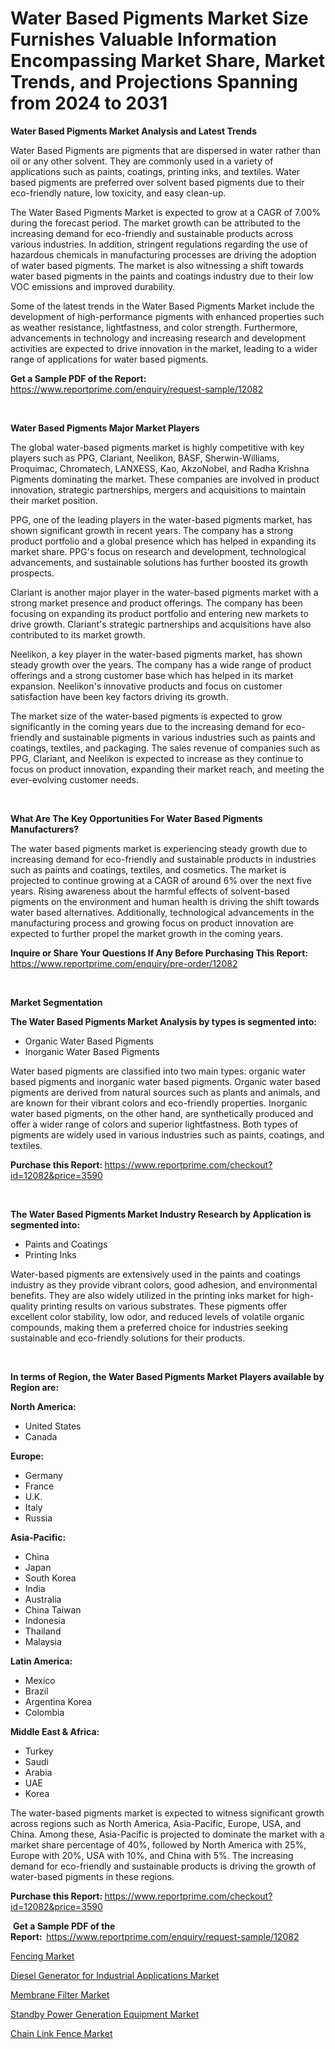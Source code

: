 <p><h1>Water Based Pigments Market Size Furnishes Valuable Information Encompassing Market Share, Market Trends, and Projections Spanning from 2024 to 2031</h1></p><p><strong>Water Based Pigments Market Analysis and Latest Trends</strong></p>
<p><p>Water Based Pigments are pigments that are dispersed in water rather than oil or any other solvent. They are commonly used in a variety of applications such as paints, coatings, printing inks, and textiles. Water based pigments are preferred over solvent based pigments due to their eco-friendly nature, low toxicity, and easy clean-up.</p><p>The Water Based Pigments Market is expected to grow at a CAGR of 7.00% during the forecast period. The market growth can be attributed to the increasing demand for eco-friendly and sustainable products across various industries. In addition, stringent regulations regarding the use of hazardous chemicals in manufacturing processes are driving the adoption of water based pigments. The market is also witnessing a shift towards water based pigments in the paints and coatings industry due to their low VOC emissions and improved durability.</p><p>Some of the latest trends in the Water Based Pigments Market include the development of high-performance pigments with enhanced properties such as weather resistance, lightfastness, and color strength. Furthermore, advancements in technology and increasing research and development activities are expected to drive innovation in the market, leading to a wider range of applications for water based pigments.</p></p>
<p><strong>Get a Sample PDF of the Report:&nbsp;</strong> <a href="https://www.reportprime.com/enquiry/request-sample/12082">https://www.reportprime.com/enquiry/request-sample/12082</a></p>
<p>&nbsp;</p>
<p><strong>Water Based Pigments Major Market Players</strong></p>
<p><p>The global water-based pigments market is highly competitive with key players such as PPG, Clariant, Neelikon, BASF, Sherwin-Williams, Proquimac, Chromatech, LANXESS, Kao, AkzoNobel, and Radha Krishna Pigments dominating the market. These companies are involved in product innovation, strategic partnerships, mergers and acquisitions to maintain their market position.</p><p>PPG, one of the leading players in the water-based pigments market, has shown significant growth in recent years. The company has a strong product portfolio and a global presence which has helped in expanding its market share. PPG's focus on research and development, technological advancements, and sustainable solutions has further boosted its growth prospects.</p><p>Clariant is another major player in the water-based pigments market with a strong market presence and product offerings. The company has been focusing on expanding its product portfolio and entering new markets to drive growth. Clariant's strategic partnerships and acquisitions have also contributed to its market growth.</p><p>Neelikon, a key player in the water-based pigments market, has shown steady growth over the years. The company has a wide range of product offerings and a strong customer base which has helped in its market expansion. Neelikon's innovative products and focus on customer satisfaction have been key factors driving its growth.</p><p>The market size of the water-based pigments is expected to grow significantly in the coming years due to the increasing demand for eco-friendly and sustainable pigments in various industries such as paints and coatings, textiles, and packaging. The sales revenue of companies such as PPG, Clariant, and Neelikon is expected to increase as they continue to focus on product innovation, expanding their market reach, and meeting the ever-evolving customer needs.</p></p>
<p>&nbsp;</p>
<p><strong>What Are The Key Opportunities For Water Based Pigments Manufacturers?</strong></p>
<p><p>The water based pigments market is experiencing steady growth due to increasing demand for eco-friendly and sustainable products in industries such as paints and coatings, textiles, and cosmetics. The market is projected to continue growing at a CAGR of around 6% over the next five years. Rising awareness about the harmful effects of solvent-based pigments on the environment and human health is driving the shift towards water based alternatives. Additionally, technological advancements in the manufacturing process and growing focus on product innovation are expected to further propel the market growth in the coming years.</p></p>
<p><strong>Inquire or Share Your Questions If Any Before Purchasing This Report:</strong> <a href="https://www.reportprime.com/enquiry/pre-order/12082">https://www.reportprime.com/enquiry/pre-order/12082</a></p>
<p>&nbsp;</p>
<p><strong>Market Segmentation</strong></p>
<p><strong>The Water Based Pigments Market Analysis by types is segmented into:</strong></p>
<p><ul><li>Organic Water Based Pigments</li><li>Inorganic Water Based Pigments</li></ul></p>
<p><p>Water based pigments are classified into two main types: organic water based pigments and inorganic water based pigments. Organic water based pigments are derived from natural sources such as plants and animals, and are known for their vibrant colors and eco-friendly properties. Inorganic water based pigments, on the other hand, are synthetically produced and offer a wider range of colors and superior lightfastness. Both types of pigments are widely used in various industries such as paints, coatings, and textiles.</p></p>
<p><strong>Purchase this Report:&nbsp;</strong><a href="https://www.reportprime.com/checkout?id=12082&price=3590">https://www.reportprime.com/checkout?id=12082&price=3590</a></p>
<p>&nbsp;</p>
<p><strong>The Water Based Pigments Market Industry Research by Application is segmented into:</strong></p>
<p><ul><li>Paints and Coatings</li><li>Printing Inks</li></ul></p>
<p><p>Water-based pigments are extensively used in the paints and coatings industry as they provide vibrant colors, good adhesion, and environmental benefits. They are also widely utilized in the printing inks market for high-quality printing results on various substrates. These pigments offer excellent color stability, low odor, and reduced levels of volatile organic compounds, making them a preferred choice for industries seeking sustainable and eco-friendly solutions for their products.</p></p>
<p>&nbsp;</p>
<p><strong>In terms of Region, the Water Based Pigments Market Players available by Region are:</strong></p>
<p>
    <p> <strong> North America: </strong>
        <ul>
            <li>United States</li>
            <li>Canada</li>
        </ul>
        </p> 
    <p> <strong> Europe: </strong>
        <ul>
            <li>Germany</li>
            <li>France</li>
            <li>U.K.</li>
            <li>Italy</li>
            <li>Russia</li>
        </ul>
        </p> 
    <p> <strong> Asia-Pacific: </strong>
        <ul>
            <li>China</li>
            <li>Japan</li>
            <li>South Korea</li>
            <li>India</li>
            <li>Australia</li>
            <li>China Taiwan</li>
            <li>Indonesia</li>
            <li>Thailand</li>
            <li>Malaysia</li>
        </ul>
        </p> 
    <p> <strong> Latin America: </strong>
        <ul>
            <li>Mexico</li>
            <li>Brazil</li>
            <li>Argentina Korea</li>
            <li>Colombia</li>
        </ul>
        </p> 
    <p> <strong> Middle East & Africa: </strong>
        <ul>
            <li>Turkey</li>
            <li>Saudi</li>
            <li>Arabia</li>
            <li>UAE</li>
            <li>Korea</li>
        </ul>
    </p>
    </p>
<p><p>The water-based pigments market is expected to witness significant growth across regions such as North America, Asia-Pacific, Europe, USA, and China. Among these, Asia-Pacific is projected to dominate the market with a market share percentage of 40%, followed by North America with 25%, Europe with 20%, USA with 10%, and China with 5%. The increasing demand for eco-friendly and sustainable products is driving the growth of water-based pigments in these regions.</p></p>
<p><strong>Purchase this Report: </strong><a href="https://www.reportprime.com/checkout?id=12082&price=3590">https://www.reportprime.com/checkout?id=12082&price=3590</a></p>
<p>&nbsp;<strong>Get a Sample PDF of the Report:&nbsp;&nbsp;</strong><a href="https://www.reportprime.com/enquiry/request-sample/12082">https://www.reportprime.com/enquiry/request-sample/12082</a></p>
<p><strong></strong></p>
<p><p><a href="https://github.com/juniordelafrance/Market-Research-Report-List-2/blob/main/fencing-market.md">Fencing Market</a></p><p><a href="https://issuu.com/reportprime-2/docs/diesel-generator-for-industrial-applications-marke">Diesel Generator for Industrial Applications Market</a></p><p><a href="https://view.publitas.com/reportprime-1/membrane-filter-market-size-and-examines-its-market-scope-with-a-primary-focus-on-growth-opportunities-and-forecasted-trends-spanning-from-2023-to-2030/">Membrane Filter Market</a></p><p><a href="https://issuu.com/reportprime-2/docs/standby-power-generation-equipment-market-size-203">Standby Power Generation Equipment Market</a></p><p><a href="https://faithful-glue-af3.notion.site/Decoding-the-Chain-Link-Fence-Market-A-Deep-Dive-into-the-Latest-Market-Trends-Market-Segmentation-48693f48cadf4d669e5ed519974aac99">Chain Link Fence Market</a></p></p>